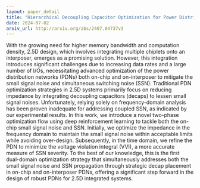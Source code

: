 ```yaml
---
layout: paper_detail
title: "Hierarchical Decoupling Capacitor Optimization for Power Distribution Network of 2.5D ICs with Co-Analysis of Frequency and Time Domains Based on Deep Reinforcement Learning"
date: 2024-07-02
arxiv_url: http://arxiv.org/abs/2407.04737v3
---
```


With the growing need for higher memory bandwidth and computation density, 2.5D design, which involves integrating multiple chiplets onto an interposer, emerges as a promising solution. However, this integration introduces significant challenges due to increasing data rates and a large number of I/Os, necessitating advanced optimization of the power distribution networks (PDNs) both on-chip and on-interposer to mitigate the small signal noise and simultaneous switching noise (SSN). Traditional PDN optimization strategies in 2.5D systems primarily focus on reducing impedance by integrating decoupling capacitors (decaps) to lessen small signal noises. Unfortunately, relying solely on frequency-domain analysis has been proven inadequate for addressing coupled SSN, as indicated by our experimental results. In this work, we introduce a novel two-phase optimization flow using deep reinforcement learning to tackle both the on-chip small signal noise and SSN. Initially, we optimize the impedance in the frequency domain to maintain the small signal noise within acceptable limits while avoiding over-design. Subsequently, in the time domain, we refine the PDN to minimize the voltage violation integral (VVI), a more accurate measure of SSN severity. To the best of our knowledge, this is the first dual-domain optimization strategy that simultaneously addresses both the small signal noise and SSN propagation through strategic decap placement in on-chip and on-interposer PDNs, offering a significant step forward in the design of robust PDNs for 2.5D integrated systems.
